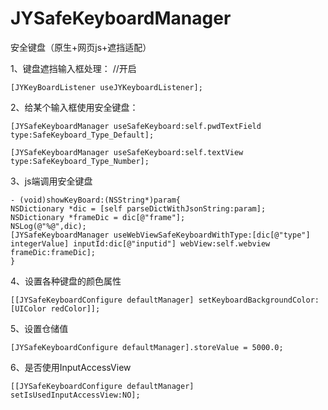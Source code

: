 # JYSafeKeyboardManager
安全键盘（原生+网页js+遮挡适配）

1、键盘遮挡输入框处理：
//开启

    [JYKeyBoardListener useJYKeyboardListener];

2、给某个输入框使用安全键盘：
    
    [JYSafeKeyboardManager useSafeKeyboard:self.pwdTextField type:SafeKeyboard_Type_Default];
    
    [JYSafeKeyboardManager useSafeKeyboard:self.textView type:SafeKeyboard_Type_Number];
    
3、js端调用安全键盘

    - (void)showKeyBoard:(NSString*)param{
    NSDictionary *dic = [self parseDictWithJsonString:param];
    NSDictionary *frameDic = dic[@"frame"];
    NSLog(@"%@",dic);
    [JYSafeKeyboardManager useWebViewSafeKeyboardWithType:[dic[@"type"] integerValue] inputId:dic[@"inputid"] webView:self.webview frameDic:frameDic];
    }
4、设置各种键盘的颜色属性
    
    [[JYSafeKeyboardConfigure defaultManager] setKeyboardBackgroundColor:[UIColor redColor]];

5、设置仓储值
    
    [JYSafeKeyboardConfigure defaultManager].storeValue = 5000.0;
6、是否使用InputAccessView

    [[JYSafeKeyboardConfigure defaultManager] setIsUsedInputAccessView:NO];

